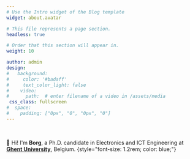 ```yaml
---
# Use the Intro widget of the Blog template
widget: about.avatar

# This file represents a page section.
headless: true

# Order that this section will appear in.
weight: 10

author: admin
design:
#   background:
#     color: '#badaff'
#     text_color_light: false
#    video:
#      path:  # enter filename of a video in /assets/media
 css_class: fullscreen
#  space:
#    padding: ["0px", "0", "0px", "0"]
---
```


<br>

👋 Hi! I'm **Borg**, a Ph.D. candidate in Electronics and ICT Engineering at [**Ghent University**](https://www.ugent.be/en), Belgium.
{style="font-size: 1.2rem; color: blue;"}
<!-- {style="font-size: 1.2rem; background: #FFB76B; background: linear-gradient(to right, #FFB76B 0%, #FFA73D 30%, #FF7C00 60%, #FF7F04 100%); -webkit-background-clip: text; -webkit-text-fill-color: transparent;"} -->

<!-- Check out my [resumé](/about/) and portfolio below  -->
